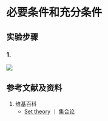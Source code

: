 # 必要条件和充分条件

## 实验步骤

### 1. 

![](/images/数系/集合代数/在数理逻辑中的应用/必要条件和充分条件/1a1.jpg)

## 参考文献及资料

1. 维基百科
	- [Set theory](https://en.wikipedia.org/wiki/Set_theory) ｜ [集合论](https://zh.wikipedia.org/wiki/集合论) 

